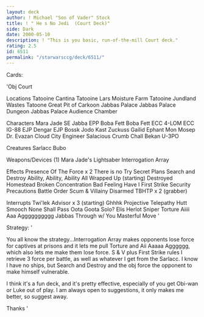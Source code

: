 ```yaml
---
layout: deck
author: ! Michael "Son of Vader" Stock
title: ! " He s No Jedi  (Court Deck)"
side: Dark
date: 2000-05-10
description: ! "This is you basic, run-of-the-mill Court deck."
rating: 2.5
id: 6511
permalink: "/starwarsccg/deck/6511/"
---
```

Cards: 

'Obj
Court

Locations
Tatooine Cantina
Tatooine Lars Moisture Farm
Tatooine Jundland Wastes
Tatoone Great Pit of Carkoon
Jabbas Palace
Jabbas Palace Dungeon
Jabbas Palace Audience Chamber

Characters
Mara Jade
SE Jabba
EPP Boba Fett
Boba Fett
ECC 4-LOM
ECC IG-88
EJP Dengar
EJP Bossk
Jodo Kast
Zuckuss
Gailid
Ephant Mon
Mosep
Dr. Evazan
Cloud City Engineer
Salacious Crumb
Chall Bekan
U-3PO

Creatures
Sarlacc
Bubo

Weapons/Devices (1)
Mara Jade's Lightsaber
Interrogation Array

Effects
Presence Of The Force x 2
There is no Try
Secret Plans
Search and Destroy
Ability, Ability, Ability
All Wrapped Up (starting)
Destroyed Homestead
Broken Concentration
Bad Feeling Have I
First Strike
Security Precautions
Battle Order
Scum & Villainy
Disarmed
TBHTP x 2 (grabber)

Interrupts
Twi'lek Advisor x 3 (starting)
Ghhhk
Projective Telepathy
Hutt Smooch
None Shall Pass
Oota Goota Solo?
Elis Herlot
Sniper
Torture
Aiiii Aaa Agggggggggg
Jabbas Through w/ You
Masterful Move
'

Strategy: '

You all know the strategy...Interrogation Array makes opponents lose force for captives at prisons and it lets me pull Torture and Aii Aaaaa Agggggg, which also lets me make them lose force.	S & V plus First Strike rules  I retrieve 3 force per battle, as well as whatever I get from the Sarlacc.	I know I have no ships, but Search and Destroy and the obj force the opponent to make himself vulnerable.

I think it's a fun deck, and it's pretty effective, especially of you get Obi-wan or Luke out of play.  I am always open to suggestions, it only makes me better, so suggest away.

Thanks   '
